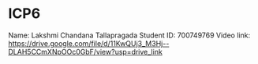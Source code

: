 # ICP6
Name: Lakshmi Chandana Tallapragada
Student ID: 700749769
Video link: https://drive.google.com/file/d/11KwQUj3_M3Hj--DLAH5CCmXNpOOc0GbF/view?usp=drive_link
